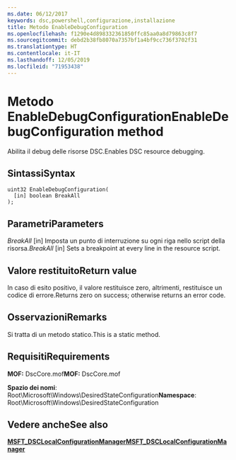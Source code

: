 ```yaml
---
ms.date: 06/12/2017
keywords: dsc,powershell,configurazione,installazione
title: Metodo EnableDebugConfiguration
ms.openlocfilehash: f1290e4d898332361850ffc85aa0a8d79863c8f7
ms.sourcegitcommit: debd2b38fb8070a7357bf1a4bf9cc736f3702f31
ms.translationtype: HT
ms.contentlocale: it-IT
ms.lasthandoff: 12/05/2019
ms.locfileid: "71953438"
---
```

# <a name="enabledebugconfiguration-method"></a><span data-ttu-id="3a800-103">Metodo EnableDebugConfiguration</span><span class="sxs-lookup"><span data-stu-id="3a800-103">EnableDebugConfiguration method</span></span>

<span data-ttu-id="3a800-104">Abilita il debug delle risorse DSC.</span><span class="sxs-lookup"><span data-stu-id="3a800-104">Enables DSC resource debugging.</span></span>

## <a name="syntax"></a><span data-ttu-id="3a800-105">Sintassi</span><span class="sxs-lookup"><span data-stu-id="3a800-105">Syntax</span></span>

```mof
uint32 EnableDebugConfiguration(
  [in] boolean BreakAll
);
```

## <a name="parameters"></a><span data-ttu-id="3a800-106">Parametri</span><span class="sxs-lookup"><span data-stu-id="3a800-106">Parameters</span></span>

<span data-ttu-id="3a800-107">*BreakAll* \[in\] Imposta un punto di interruzione su ogni riga nello script della risorsa.</span><span class="sxs-lookup"><span data-stu-id="3a800-107">*BreakAll* \[in\] Sets a breakpoint at every line in the resource script.</span></span>

## <a name="return-value"></a><span data-ttu-id="3a800-108">Valore restituito</span><span class="sxs-lookup"><span data-stu-id="3a800-108">Return value</span></span>

<span data-ttu-id="3a800-109">In caso di esito positivo, il valore restituisce zero, altrimenti, restituisce un codice di errore.</span><span class="sxs-lookup"><span data-stu-id="3a800-109">Returns zero on success; otherwise returns an error code.</span></span>

## <a name="remarks"></a><span data-ttu-id="3a800-110">Osservazioni</span><span class="sxs-lookup"><span data-stu-id="3a800-110">Remarks</span></span>

<span data-ttu-id="3a800-111">Si tratta di un metodo statico.</span><span class="sxs-lookup"><span data-stu-id="3a800-111">This is a static method.</span></span>

## <a name="requirements"></a><span data-ttu-id="3a800-112">Requisiti</span><span class="sxs-lookup"><span data-stu-id="3a800-112">Requirements</span></span>

<span data-ttu-id="3a800-113">**MOF:** DscCore.mof</span><span class="sxs-lookup"><span data-stu-id="3a800-113">**MOF:** DscCore.mof</span></span>

<span data-ttu-id="3a800-114">**Spazio dei nomi**: Root\Microsoft\Windows\DesiredStateConfiguration</span><span class="sxs-lookup"><span data-stu-id="3a800-114">**Namespace**: Root\Microsoft\Windows\DesiredStateConfiguration</span></span>

## <a name="see-also"></a><span data-ttu-id="3a800-115">Vedere anche</span><span class="sxs-lookup"><span data-stu-id="3a800-115">See also</span></span>

[<span data-ttu-id="3a800-116">**MSFT_DSCLocalConfigurationManager**</span><span class="sxs-lookup"><span data-stu-id="3a800-116">**MSFT_DSCLocalConfigurationManager**</span></span>](msft-dsclocalconfigurationmanager.md)
